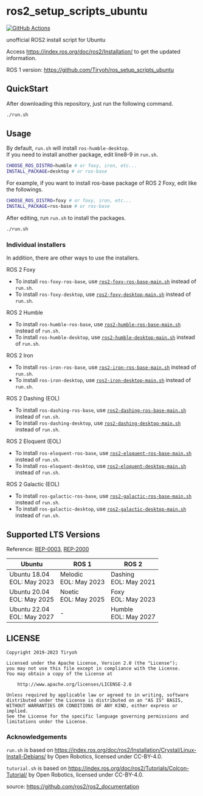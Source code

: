 # ros2_setup_scripts_ubuntu

[![GitHub Actions](https://github.com/Tiryoh/ros2_setup_scripts_ubuntu/workflows/ROS2%20install%20test/badge.svg)](https://github.com/Tiryoh/ros2_setup_scripts_ubuntu/actions/workflows/main.yml?query=workflow%3A%22ROS2+install+test%22)

unofficial ROS2 install script for Ubuntu

Access https://index.ros.org/doc/ros2/Installation/ to get the updated information.

ROS 1 version: https://github.com/Tiryoh/ros_setup_scripts_ubuntu

## QuickStart

After downloading this repository, just run the following command.

```sh
./run.sh
```

## Usage

By default, `run.sh` will install `ros-humble-desktop`.   
If you need to install another package, edit line8-9 in `run.sh`.

```sh
CHOOSE_ROS_DISTRO=humble # or foxy, iron, etc...
INSTALL_PACKAGE=desktop # or ros-base
```

For example, if you want to install ros-base package of ROS 2 Foxy,
edit like the followings.

```sh
CHOOSE_ROS_DISTRO=foxy # or foxy, iron, etc...
INSTALL_PACKAGE=ros-base # or ros-base
```

After editing, run `run.sh` to install the packages.

```sh
./run.sh
```

### Individual installers

In addition, there are other ways to use the installers.

ROS 2 Foxy

* To install `ros-foxy-ros-base`, use [`ros2-foxy-ros-base-main.sh`](./ros2-foxy-ros-base-main.sh) instead of `run.sh`.
* To install `ros-foxy-desktop`, use [`ros2-foxy-desktop-main.sh`](./ros2-foxy-desktop-main.sh) instead of `run.sh`.

ROS 2 Humble

* To install `ros-humble-ros-base`, use [`ros2-humble-ros-base-main.sh`](./ros2-humble-ros-base-main.sh) instead of `run.sh`.
* To install `ros-humble-desktop`, use [`ros2-humble-desktop-main.sh`](./ros2-humble-desktop-main.sh) instead of `run.sh`.

ROS 2 Iron

* To install `ros-iron-ros-base`, use [`ros2-iron-ros-base-main.sh`](./ros2-iron-ros-base-main.sh) instead of `run.sh`.
* To install `ros-iron-desktop`, use [`ros2-iron-desktop-main.sh`](./ros2-iron-desktop-main.sh) instead of `run.sh`.

ROS 2 Dashing (EOL)

* To install `ros-dashing-ros-base`, use [`ros2-dashing-ros-base-main.sh`](./ros2-dashing-ros-base-main.sh) instead of `run.sh`.
* To install `ros-dashing-desktop`, use [`ros2-dashing-desktop-main.sh`](./ros2-dashing-desktop-main.sh) instead of `run.sh`.

ROS 2 Eloquent (EOL)

* To install `ros-eloquent-ros-base`, use [`ros2-eloquent-ros-base-main.sh`](./ros2-eloquent-ros-base-main.sh) instead of `run.sh`.
* To install `ros-eloquent-desktop`, use [`ros2-eloquent-desktop-main.sh`](./ros2-eloquent-desktop-main.sh) instead of `run.sh`.

ROS 2 Galactic (EOL)

* To install `ros-galactic-ros-base`, use [`ros2-galactic-ros-base-main.sh`](./ros2-galactic-ros-base-main.sh) instead of `run.sh`.
* To install `ros-galactic-desktop`, use [`ros2-galactic-desktop-main.sh`](./ros2-galactic-desktop-main.sh) instead of `run.sh`.

## Supported LTS Versions

Reference: [REP-0003](https://ros.org/reps/rep-0003.html), [REP-2000](https://ros.org/reps/rep-2000.html)

| Ubuntu | ROS 1 | ROS 2 |
| ------ | ----- | ----- |
| Ubuntu 18.04<br>EOL: May 2023 | Melodic<br>EOL: May 2023 | Dashing<br>EOL: May 2021 |
| Ubuntu 20.04<br>EOL: May 2025 | Noetic<br>EOL: May 2025 | Foxy<br>EOL: May 2023 |
| Ubuntu 22.04<br>EOL: May 2027 | - | Humble<br>EOL: May 2027 |


## LICENSE

```
Copyright 2019-2023 Tiryoh

Licensed under the Apache License, Version 2.0 (the "License");
you may not use this file except in compliance with the License.
You may obtain a copy of the License at

    http://www.apache.org/licenses/LICENSE-2.0

Unless required by applicable law or agreed to in writing, software
distributed under the License is distributed on an "AS IS" BASIS,
WITHOUT WARRANTIES OR CONDITIONS OF ANY KIND, either express or implied.
See the License for the specific language governing permissions and
limitations under the License.
```

### Acknowledgements

`run.sh` is based on https://index.ros.org/doc/ros2/Installation/Crystal/Linux-Install-Debians/
by Open Robotics, licensed under CC-BY-4.0.  

`tutorial.sh` is based on https://index.ros.org/doc/ros2/Tutorials/Colcon-Tutorial/
by Open Robotics, licensed under CC-BY-4.0.  

source: https://github.com/ros2/ros2_documentation
